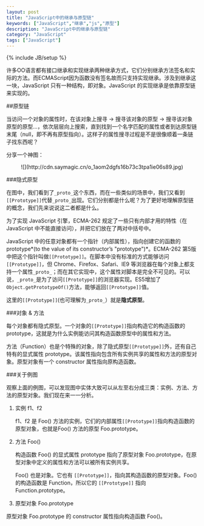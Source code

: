 ```yaml
---
layout: post
title: "JavaScript中的继承与原型链"
keywords: ["JavaScript","继承","js","原型"]
description: "JavaScript中的继承与原型链"
category: "JavaScript"
tags: ["JavaScript"]
---
```

{% include JB/setup %}

许多OO语言都有接口继承和实现继承两种继承方式，它们分别继承方法签名和实际的方法。而ECMAScript因为函数没有签名故而只支持实现继承。涉及到继承这一块，JavaScript 只有一种结构，即对象。JavaScript 的实现继承是依靠原型链来实现的。

##原型链

当访问一个对象的属性时，在该对象上搜寻 → 搜寻该对象的原型 → 搜寻该对象原型的原型...，依次层层向上搜索，直到找到一个名字匹配的属性或者到达原型链末尾（null，即不再有原型指向）。这样子的属性搜寻过程是不是很像顺着一条链子找东西呢？

分享一个神图：

<center>![](http://cdn.saymagic.cn/o_1aom2dgfs16b73c3tpa1ie06s89.jpg)</center>

###隐式原型

在图中，我们看到了`_proto_`这个东西，而在一些类似的场景中，我们又看到`[[Prototype]]`代替`_proto_`出现。它们分别都是什么呢？为了更好地理解原型链的概念，我们先来说说这二者都是什么。

为了实现 JavaScript 引擎，ECMA-262 规定了一些只有内部才用的特性（在 JavaScript 中不能直接访问），并把它们放在了两对中括号中。

JavaScript 中的任意对象都有一个指针（内部属性），指向创建它的函数的 prototype*(to the value of its constructor’s "prototype")*。ECMA-262 第5版中把这个指针叫做`[[Prototype]]`。在脚本中没有标准的方式能够访问`[[Prototype]]`，但 Chrome、Firefox、Safari、IE9 等浏览器在每个对象上都支持一个属性`_proto_`；而在其它实现中，这个属性对脚本是完全不可见的。可以说，`_proto_`是为了访问`[[Prototype]]`的浏览器实现。ES5增加了`Object.getPrototypeOf()`方法，能够返回`[[Prototype]]`值。

这里的`[[Prototype]]`(也可理解为`_proto_`）就是**隐式原型**。

###对象 & 方法

<span class="txt">每个对象都有隐式原型。一个对象的`[[Prototype]]`指向构造它的构造函数的 prototype，</span>这就是为什么实例能访问其构造函数原型中的属性和方法。

<span class="txt">方法（Function）也是个特殊的对象，除了隐式原型`[[Prototype]]`外，还有自己特有的显式属性 prototype。该属性指向包含所有实例共享的属性和方法的原型对象。</span>原型对象有一个 constructor 属性指向原构造函数。

###关于例图

观察上面的例图，可以发现图中实体大致可以从左至右分成三类：实例、方法、方法的原型对象。我们现在来一一分析。

1. 实例 f1、f2

	f1、f2 是 Foo() 方法的实例，它们的内部属性`[[Prototype]]`指向构造函数的原型对象，也就是Foo() 方法的原型 Foo.prototype。<br />

2. 方法 Foo()

	构造函数 Foo() 的显式属性 prototype 指向了原型对象 Foo.prototype，在原型对象中定义的属性和方法可以被所有实例共享。
	
	 Foo() 也是对象。它也有 `[[Prototype]]`，指向其构造函数的原型对象。Foo() 的构造函数是 Function，所以它的 `[[Prototype]]` 指向 Function.prototype。

3. 原型对象 Foo.prototype

原型对象 Foo.prototype 的 constructor 属性指向构造函数 Foo()。